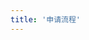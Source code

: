 ```yaml
---
title: '申请流程'
---
```


<script setup lang="ts">
  import TheSigGuidance from "@/views/sig/sig-guidance/TheSigGuidance.vue"
</script>

<TheSigGuidance />
